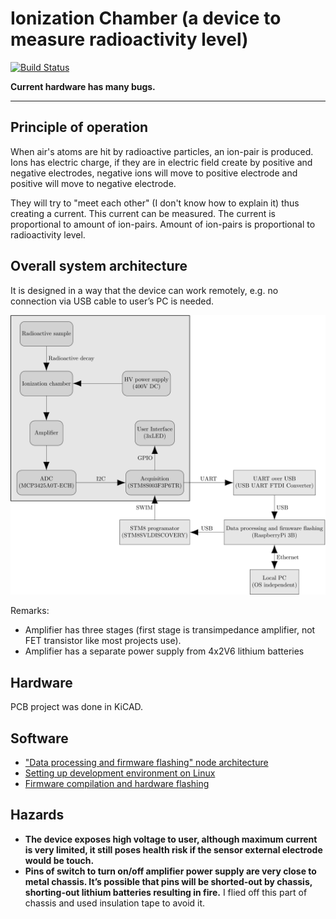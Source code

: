 # Ionization Chamber (a device to measure radioactivity level)

[![Build Status](https://travis-ci.com/RobertGawron/IonizationChamber.svg?branch=master)](https://travis-ci.com/RobertGawron/IonizationChamber)

**Current hardware has many bugs.**

---

## Principle of operation

When air's atoms are hit by radioactive particles, an ion-pair is produced. Ions has electric charge, if they are in electric field create by positive and negative electrodes, negative ions will move to positive electrode and positive will move to negative electrode.

They will try to "meet each other" (I don't know how to explain it) thus creating a current. This current can be measured. The current is proportional to amount of ion-pairs. Amount of ion-pairs is proportional to radioactivity level.

## Overall system architecture

It is designed in a way that the device can work remotely, e.g. no connection via USB cable to user’s PC is needed.

![architecture](https://raw.githubusercontent.com/RobertGawron/IonizationChamber/master/documentation/diagrams/ArchitectureOverview-1.png)

Remarks:
* Amplifier has three stages (first stage is transimpedance amplifier, not FET transistor like most projects use). 
* Amplifier has a separate power supply from 4x2V6 lithium batteries


## Hardware

PCB project was done in KiCAD.


## Software
* ["Data processing and firmware flashing" node architecture
](https://github.com/RobertGawron/IonizationChamber/wiki/%22Data-processing-and-firmware-flashing%22-node-architecture
)
* [Setting up development environment on Linux
](https://github.com/RobertGawron/IonizationChamber/wiki/Setting-up-development-environment-on-Linux) 
* [Firmware compilation and hardware flashing
](https://github.com/RobertGawron/IonizationChamber/wiki/Firmware-compilation-and-hardware-flashing) 


## Hazards

* **The device exposes high voltage to user, although maximum current is very limited, it still poses health risk if the sensor external electrode would be touch.**
* **Pins of switch to turn on/off amplifier power supply are very close to metal chassis. It’s possible that pins will be shorted-out by chassis, shorting-out lithium batteries resulting in fire.** I flied off this part of chassis and used insulation tape to avoid it.
